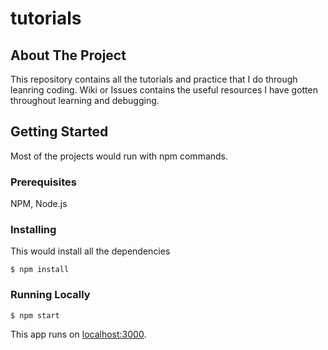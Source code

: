 # tutorials

## About The Project

This repository contains all the tutorials and practice that I do through leanring coding.
Wiki or Issues contains the useful resources I have gotten throughout learning and debugging.


## Getting Started
Most of the projects would run with npm commands.


### Prerequisites
NPM, Node.js

### Installing
This would install all the dependencies
```
$ npm install
```

### Running Locally
```
$ npm start
```
This app runs on [localhost:3000](http://localhost:3000/).
